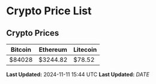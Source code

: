 # Crypto Price List

## Crypto Prices
| Bitcoin | Ethereum | Litecoin |
| ------- | -------- | -------- |
| $84028 | $3244.82 | $78.52 |
**Last Updated:** 2024-11-11 15:44 UTC
**Last Updated:** $DATE$
